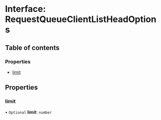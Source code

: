 # Interface: RequestQueueClientListHeadOptions

## Table of contents

### Properties

- [limit](RequestQueueClientListHeadOptions.md#limit)

## Properties

### <a id="limit" name="limit"></a> limit

• `Optional` **limit**: `number`
